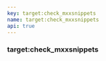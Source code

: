 ```yaml
---
key: target:check_mxxsnippets
name: target:check_mxxsnippets
api: true
---
```


### target:check_mxxsnippets
